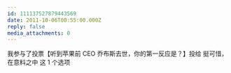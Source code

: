 ```yaml
---
id: 111137527879443569
date: 2011-10-06T00:55:00.000Z
reply: false
media_attachments: 0
---
```


我参与了投票【听到苹果前 CEO 乔布斯去世，你的第一反应是？】投给 挺可惜，在意料之中 这 1 个选项 ​​​​

